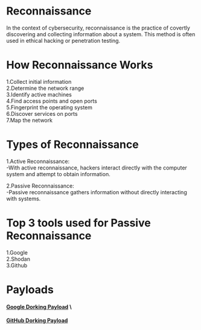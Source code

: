 # Reconnaissance

  In the context of cybersecurity, reconnaissance is the practice of covertly discovering and collecting information about a system. This method is often used in ethical hacking or penetration testing. 

# How Reconnaissance Works

  1.Collect initial information\
  2.Determine the network range\
  3.Identify active machines\
  4.Find access points and open ports\
  5.Fingerprint the operating system\
  6.Discover services on ports\
  7.Map the network
  
 # Types of Reconnaissance
   
   1.Active Reconnaissance:\
      -With active reconnaissance, hackers interact directly with the computer system and attempt to obtain information.
        
   2.Passive Reconnaissance:\
      -Passive reconnaissance gathers information without directly interacting with systems.
      
 # Top 3 tools used for Passive Reconnaissance
 
  1.Google\
  2.Shodan\
  3.Github
  
 # Payloads
 
 ####  <a href="https://github.com/illupak/Recon/blob/Branch1/Google%20Dorking%20Payloads">Google Dorking Payload</a> \
 ####  <a href="https://github.com/illupak/Recon/blob/Branch1/GitHub%20Dorking">GitHub Dorking Payload</a>
  
  
  
  
